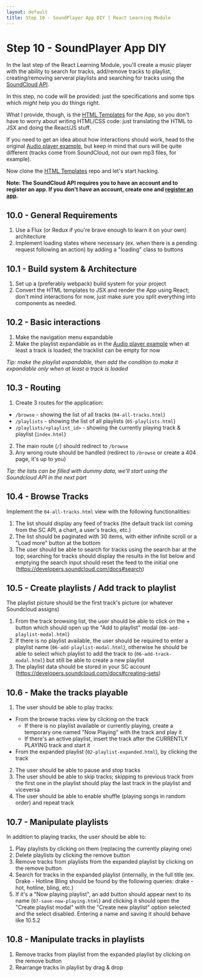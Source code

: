 ```yaml
---
layout: default
title: Step 10 - SoundPlayer App DIY | React Learning Module
---
```


# Step 10 - SoundPlayer App DIY

In the last step of the React Learning Module, you'll create a music player with the ability to search for tracks, add/remove tracks to playlist, creating/removing serveral playlists and searching for tracks using the [SoundCloud API](https://developers.soundcloud.com/).

In this step, no code will be provided: just the specifications and some tips which *might* help you do things right.

What I provide, though, is the [HTML Templates](https://github.com/tszekely/soundplayer-react-html) for the App, so you don't have to worry about writing HTML/CSS code: just translating the HTML to JSX and doing the React/JS stuff.

If you need to get an idea about how interactions should work, head to the original [Audio player example](http://tutorialzine.com/2015/03/html5-music-player/), but keep in mind that ours will be quite different (tracks come from SoundCloud, not our own mp3 files, for example).

Now clone the [HTML Templates](https://github.com/tszekely/soundplayer-react-html) repo and let's start hacking.

**Note: The SoundCloud API requires you to have an account and to register an app. If you don't have an account, create one and [register an app](http://soundcloud.com/you/apps/new).**

## 10.0 - General Requirements

1. Use a Flux (or Redux if you're brave enough to learn it on your own) architecture
2. Implement loading states where necessary (ex. when there is a pending request following an action) by adding a "loading" class to buttons

## 10.1 - Build system & Architecture

1. Set up a (preferably webpack) build system for your project
2. Convert the HTML templates to JSX and render the App using React; don't mind interactions for now, just make sure you split everything into components as needed.

## 10.2 - Basic interactions

1. Make the navigation menu expandable
2. Make the playlist expandable as in the [Audio player example](http://tutorialzine.com/2015/03/html5-music-player/) when at least a track is loaded; the tracklist can be empty for now 

*Tip: make the playlist expandable, then add the condition to make it expandable only when at least a track is loaded*

## 10.3 - Routing

1. Create 3 routes for the application:
  - `/browse` - showing the list of all tracks (`04-all-tracks.html`)
  - `/playlists` - showing the list of all playlists (`05-playlists.html`)
  - `/playlists/<playlist_id>` - showing the currently playing track & playlist (`index.html`)
2. The main route (`/`) should redirect to `/browse`
3. Any wrong route should be handled (redirect to `/browse` or create a 404 page, it's up to you)

*Tip: the lists can be filled with dummy data, we'll start using the Soundcloud API in the next part*

## 10.4 - Browse Tracks

Implement the `04-all-tracks.html` view with the following functionalities:

1. The list should display any feed of tracks (the default track list coming from the SC API, a chart, a user's tracks, etc.)
2. The list should be paginated with 30 items, with either infinite scroll or a "Load more" button at the bottom
3. The user should be able to search for tracks using the search bar at the top; searching for tracks should display the results in the list below and emptying the search input should reset the feed to the initial one (https://developers.soundcloud.com/docs#search)

## 10.5 - Create playlists / Add track to playlist

The playlist picture should be the first track's picture (or whatever Soundcloud assigns)

1. From the track browsing list, the user should be able to click on the + button which should open up the "Add to playlist" modal (`06-add-playlist-modal.html`)
2. If there is no playlist available, the user should be required to enter a playlist name (`06-add-playlist-modal.html`), otherwise he should be able to select which playlist to add the track to (`06-add-track-modal.html`) but still be able to create a new playlist
3. The playlist data should be stored in your SC account (https://developers.soundcloud.com/docs#creating-sets)

## 10.6 - Make the tracks playable

1. The user should be able to play tracks:
  - From the browse tracks view by clicking on the track
    - If there is no playlist available or currently playing, create a temporary one named "Now Playing" with the track and play it
    - If there's an active playlist, insert the track after the CURRENTLY PLAYING track and start it
  - From the expanded playlist (`02-playlist-expanded.html`), by clicking the track
2. The user should be able to pause and stop tracks
3. The user should be able to skip tracks; skipping to previous track from the first one in the playlist should play the last track in the playlist and viceversa
4. The user should be able to enable shuffle (playing songs in random order) and repeat track

## 10.7 - Manipulate playlists

In addition to playing tracks, the user should be able to:

1. Play playlists by clicking on them (replacing the currently playing one)
2. Delete playlists by clicking the remove button
3. Remove tracks from playlists from the expanded playlist by clicking on the remove button
4. Search for tracks in the expanded playlist (internally, in the full title (ex. Drake - Hotline Bling should be found by the following queries: drake - hot, hotline, bling, etc.)
5. If it's a "Now playing playlist", an add button should appear next to its name (`07-save-now-playing.html`) and clicking it should open the "Create playlist modal" with the "Create new playlist" option selected and the select disabled. Entering a name and saving it should behave like 10.5.2

## 10.8 - Manipulate tracks in playlists

1. Remove tracks from playlist from the expanded playlist by clicking on the remove button
2. Rearrange tracks in playlist by drag & drop


